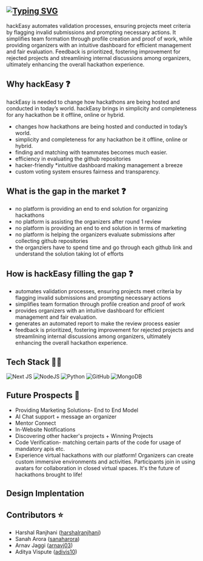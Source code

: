 ## [![Typing SVG](https://readme-typing-svg.demolab.com?font=Fira+Code&pause=1000&color=F7F7F7&random=false&width=435&lines=hackEasy-+revolutionising+hackathons)](https://git.io/typing-svg)
hackEasy automates validation processes, ensuring projects meet criteria by flagging invalid submissions and prompting necessary actions. It simplifies team formation through profile creation and proof of work, while providing organizers with an intuitive dashboard for efficient management and fair evaluation. Feedback is prioritized, fostering improvement for rejected projects and streamlining internal discussions among organizers, ultimately enhancing the overall hackathon experience.

## Why hackEasy ❓
hackEasy is needed to change how hackathons are being hosted and conducted in today’s world. hackEasy brings in simplicity and completeness for any hackathon be it offline, online or hybrid.
* changes how hackathons are being hosted and conducted in today’s world. 
* simplicity and completeness for any hackathon be it offline, online or hybrid. 
* finding and matching with teammates becomes much easier. 
* efficiency in evaluating the github repositories
* hacker-friendly 
*intuitive dashboard making management a breeze
* custom voting system ensures fairness and transparency.

## What is the gap in the market ❓
* no platform is providing an end to end solution for organizing hackathons 
* no platform is assisting the organizers after round 1 review
* no platform is providing an end to end solution in terms of marketing 
* no platform is helping the organizers evaluate submissions after collecting github repositories
* the organziers have to spend time and go through each github link and understand the solution taking lot of efforts

## How is hackEasy filling the gap ❓
* automates validation processes, ensuring projects meet criteria by flagging invalid submissions and prompting necessary actions
* simplifies team formation through profile creation and proof of work
* provides organizers with an intuitive dashboard for efficient management and fair evaluation. 
* generates an automated report to make the review process easier
* feedback is prioritized, fostering improvement for rejected projects and streamlining internal discussions among organizers, ultimately enhancing the overall hackathon experience.



## Tech Stack 🧑‍💻

![Next JS](https://img.shields.io/badge/Next-black?style=for-the-badge&logo=next.js&logoColor=white)
![NodeJS](https://img.shields.io/badge/node.js-6DA55F?style=for-the-badge&logo=node.js&logoColor=white)
![Python](https://img.shields.io/badge/python-3670A0?style=for-the-badge&logo=python&logoColor=ffdd54)
![GitHub](https://img.shields.io/badge/github-%23121011.svg?style=for-the-badge&logo=github&logoColor=white)
![MongoDB](https://img.shields.io/badge/MongoDB-%234ea94b.svg?style=for-the-badge&logo=mongodb&logoColor=white)

## Future Prospects 🚀
* Providing Marketing Solutions- End to End Model
* AI Chat support + message an organizer
* Mentor Connect 
* In-Website Notifications
* Discovering other hacker's projects + Winning Projects
* Code Verification- matching certain parts of the code for usage of mandatory apis etc. 
* Experience virtual hackathons with our platform! Organizers can create custom immersive environments and activities. Participants join in using avatars for collaboration in closed virtual spaces. It's the future of hackathons brought to life!
## Design Implentation

## Contributors ⭐

- Harshal Ranjhani ([harshalranjhani](https://github.com/harshalranjhani))
- Sanah Arora ([sanaharora](https://github.com/sanaharora))
- Arnav Jaggi ([arnavj03](https://github.com/arnavj03))
- Aditya Vispute ([adivis10](https://github.com/adivis10))
  










      


